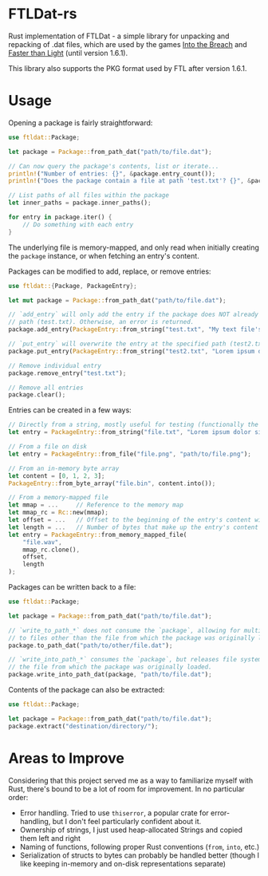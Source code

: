 # FTLDat-rs

Rust implementation of FTLDat - a simple library for unpacking and repacking of .dat files, which are used
by the games [Into the Breach](https://subsetgames.com/itb.html) and [Faster than Light](https://subsetgames.com/ftl.html) (until version 1.6.1).

This library also supports the PKG format used by FTL after version 1.6.1.

# Usage

Opening a package is fairly straightforward:

```rs
use ftldat::Package;

let package = Package::from_path_dat("path/to/file.dat");

// Can now query the package's contents, list or iterate...
println!("Number of entries: {}", &package.entry_count());
println!("Does the package contain a file at path 'test.txt'? {}", &package.entry_exists("test.txt"));

// List paths of all files within the package
let inner_paths = package.inner_paths();

for entry in package.iter() {
    // Do something with each entry
}
```

The underlying file is memory-mapped, and only read when initially creating the `package` instance, or when fetching
an entry's content.

Packages can be modified to add, replace, or remove entries:
```rs
use ftldat::{Package, PackageEntry};

let mut package = Package::from_path_dat("path/to/file.dat");

// `add_entry` will only add the entry if the package does NOT already contain an entry at the specified
// path (test.txt). Otherwise, an error is returned.
package.add_entry(PackageEntry::from_string("test.txt", "My text file's content."));

// `put_entry` will overwrite the entry at the specified path (test2.txt) with the provided entry.
package.put_entry(PackageEntry::from_string("test2.txt", "Lorem ipsum dolor sit amet"));

// Remove individual entry
package.remove_entry("test.txt");

// Remove all entries
package.clear();
```

Entries can be created in a few ways:
```rs
// Directly from a string, mostly useful for testing (functionally the same as in-memory byte array)
let entry = PackageEntry::from_string("file.txt", "Lorem ipsum dolor sit amet");

// From a file on disk
let entry = PackageEntry::from_file("file.png", "path/to/file.png");

// From an in-memory byte array
let content = [0, 1, 2, 3];
PackageEntry::from_byte_array("file.bin", content.into());

// From a memory-mapped file
let mmap = ...     // Reference to the memory map
let mmap_rc = Rc::new(mmap);
let offset = ...   // Offset to the beginning of the entry's content within the memory-mapped file
let length = ...   // Number of bytes that make up the entry's content
let entry = PackageEntry::from_memory_mapped_file(
    "file.wav",
    mmap_rc.clone(),
    offset,
    length
);
```

Packages can be written back to a file:
```rs
use ftldat::Package;

let package = Package::from_path_dat("path/to/file.dat");

// `write_to_path_*` does not consume the `package`, allowing for multiple writes, but only allows writing
// to files other than the file from which the package was originally loaded.
package.to_path_dat("path/to/other/file.dat");

// `write_into_path_*` consumes the `package`, but releases file system resources and allows overwriting
// the file from which the package was originally loaded.
package.write_into_path_dat(package, "path/to/file.dat");
```

Contents of the package can also be extracted:
```rs
use ftldat::Package;

let package = Package::from_path_dat("path/to/file.dat");
package.extract("destination/directory/");
```

# Areas to Improve

Considering that this project served me as a way to familiarize myself with Rust, there's bound to be a lot of room for
improvement. In no particular order:
- Error handling. Tried to use `thiserror`, a popular crate for error-handling, but I don't feel particularly confident about it.
- Ownership of strings, I just used heap-allocated Strings and copied them left and right
- Naming of functions, following proper Rust conventions (`from`, `into`, etc.)
- Serialization of structs to bytes can probably be handled better (though I like keeping in-memory and on-disk representations separate)
